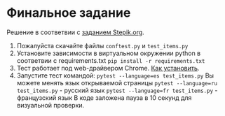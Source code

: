 # Финальное задание 
Решение в соответвии с [заданием Stepik.org](https://stepik.org/lesson/237240/step/9?unit=209628).
1. Пожалуйста скачайте файлы `conftest.py` и `test_items.py`
2. Установите зависимости в виртуальном окружении python в соответвии с requirements.txt
  `pip install -r requirements.txt`
3. Тест работает под web-драйвером Chrome. [Как установить](https://stepik.org/lesson/25969/).
4. Запустите тест командой: 
  `pytest --language=es test_items.py`
  Вы можете менять язык открываемой страницы 
  `pytest --language=ru test_items.py` - русский язык
  `pytest --language=fr test_items.py` - французский язык
В коде заложена пауза в 10 секунд для визуальной проверки.
